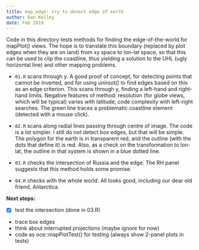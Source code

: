 ```yaml
---
title: map_edge: try to detect edge of earth
author: Dan Kelley
date: Feb 2019
---
```


Code in this directory tests methods for finding the edge-of-the-world for
mapPlot() views. The hope is to translate this boundary (replaced by plot edges
when they are on land) from xy space to lon-lat space, so that this can be used
to clip the coastline, thus yielding a solution to the UHL (ugly horizontal
line) and other mapping problems.

* `01.R` scans through y. A good proof of concept, for detecting points that
  cannot be inverted, and for using uniroot() to find edges based on this as an
edge criterion. This scans through y, finding a left-hand and right-hand
limits. Negative features of method: resolution (for globe views, which will be
typical) varies with latitude; code complexity with left-right searches. The
green line traces a problematic coastline element (detected with a mouse
click).

* `02.R` scans along radial lines passing through centre of image. The code is
  a lot simpler. I still do not detect box edges, but that will be simple. The
polygon for the earth is in transparent red, and the outline (with the dots
that define it) is red. Also, as a check on the transformation to lon-lat, the
outline in that system is shown in a blue dotted line.

* `03.R` checks the intersection of Russia and the edge. The RH panel suggests
  that this method holds some promise.

* `04.R` checks with the whole world. All looks good, including our dear old
  friend, Antarctica.

**Next steps:**
- [x] test the intersection (done in 03.R)
- trace box edges
- think about interrupted projections (maybe ignore for now)
- code as oce::mapPlotTest() for testing (always show 2-panel plots in tests)



